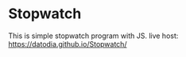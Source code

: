 # Stopwatch
This is simple stopwatch program with JS.
live host: https://datodia.github.io/Stopwatch/
